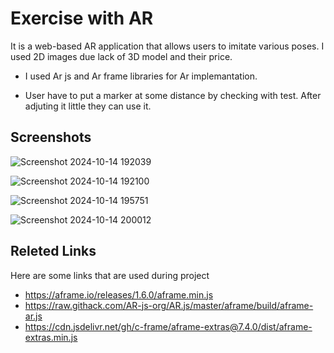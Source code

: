 
# Exercise with AR

It is a web-based AR application that allows users to imitate various poses.
I used 2D images due lack of 3D model and their price.

- I used Ar js and Ar frame libraries for Ar implemantation.

- User have to put a marker at some distance by checking with test. After adjuting it little they can use it.




## Screenshots
![Screenshot 2024-10-14 192039](https://github.com/user-attachments/assets/749aea34-6af4-498f-9875-77e4aada0d5a)

![Screenshot 2024-10-14 192100](https://github.com/user-attachments/assets/65b2f5a1-a3c1-4ed8-aa73-ff09529f36ba)

![Screenshot 2024-10-14 195751](https://github.com/user-attachments/assets/86481be8-9b61-4db1-a97b-afcaae8965e5)

![Screenshot 2024-10-14 200012](https://github.com/user-attachments/assets/15daa60e-95b6-4be4-9d6a-2931afd13426)

## Releted Links 

Here are some links that are used during project

- https://aframe.io/releases/1.6.0/aframe.min.js
- https://raw.githack.com/AR-js-org/AR.js/master/aframe/build/aframe-ar.js
- https://cdn.jsdelivr.net/gh/c-frame/aframe-extras@7.4.0/dist/aframe-extras.min.js



